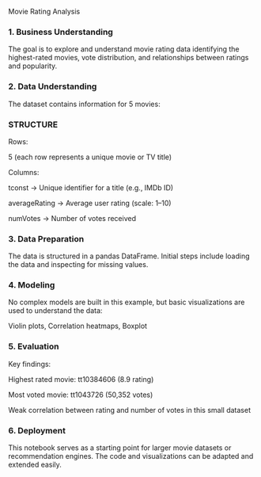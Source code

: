 Movie Rating Analysis
### 1. Business Understanding
The goal is to explore and understand movie rating data identifying the highest-rated movies, vote distribution, and relationships between ratings and popularity.

### 2. Data Understanding
The dataset contains information for 5 movies:

### STRUCTURE


Rows:

5 (each row represents a unique movie or TV title)

Columns:

tconst → Unique identifier for a title (e.g., IMDb ID)

averageRating → Average user rating (scale: 1–10)

numVotes → Number of votes received

### 3. Data Preparation
The data is structured in a pandas DataFrame. Initial steps include loading the data and inspecting for missing values.

### 4. Modeling
No complex models are built in this example, but basic visualizations are used to understand the data:

Violin plots, 
Correlation heatmaps,
Boxplot
### 5. Evaluation
Key findings:

Highest rated movie: tt10384606 (8.9 rating)

Most voted movie: tt1043726 (50,352 votes)

Weak correlation between rating and number of votes in this small dataset

### 6. Deployment
This notebook serves as a starting point for larger movie datasets or recommendation engines. The code and visualizations can be adapted and extended easily.

